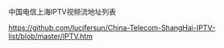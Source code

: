 中国电信上海IPTV视频流地址列表

https://github.com/lucifersun/China-Telecom-ShangHai-IPTV-list/blob/master/IPTV.htm
